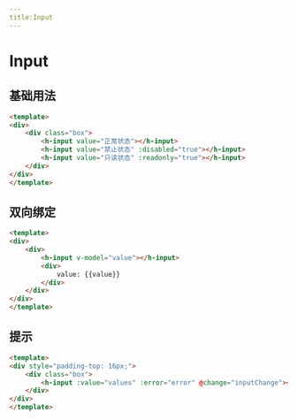 ```yaml
---
title:Input
---
```

# Input

##  基础用法

<ClientOnly>
  <input-demo-1></input-demo-1>
</ClientOnly>

 
```html 
<template>
<div>
    <div class="box">
        <h-input value="正常状态"></h-input>
        <h-input value="禁止状态" :disabled="true"></h-input>
        <h-input value="只读状态" :readonly="true"></h-input>
    </div>
</div>
</template>
```

##  双向绑定

<ClientOnly>
   <input-demo-2></input-demo-2>
</ClientOnly>

 
```html 
<template>
<div>
    <div>
        <h-input v-model="value"></h-input>
        <div>
            value: {{value}}
        </div>
    </div>
</div>
</template>
```
##  提示
<ClientOnly>
   <input-demo-3></input-demo-3>
</ClientOnly>

```html
<template>
<div style="padding-top: 16px;">
    <div class="box">
        <h-input :value="values" :error="error" @change="inputChange"></h-input>
    </div>
</div>
</template>

```

